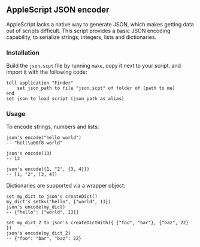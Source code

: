 ## AppleScript JSON encoder

AppleScript lacks a native way to generate JSON, which makes getting
data out of scripts difficult. This script provides a basic JSON
encoding capability, to serialize strings, integers, lists and
dictionaries.

### Installation

Build the `json.scpt` file by running `make`, copy it next to your
script, and import it with the following code:

```applescript
tell application "Finder"
    set json_path to file "json.scpt" of folder of (path to me)
end
set json to load script (json_path as alias)
```

### Usage

To encode strings, numbers and lists:

```applescript
json's encode("hellø world")
-- "hell\u00f8 world"

json's encode(13)
-- 13

json's encode({1, "2", {3, 4}})
-- [1, "2", [3, 4]]
```

Dictionaries are supported via a wrapper object:

```applescript
set my_dict to json's createDict()
my_dict's setkv("hello", {"world", 13})
json's encode(my_dict)
-- {"hello": ["world", 13]}

set my_dict_2 to json's createDictWith({ {"foo", "bar"}, {"baz", 22} })
json's encode(my_dict_2)
-- {"foo": "bar", "baz": 22}
```
